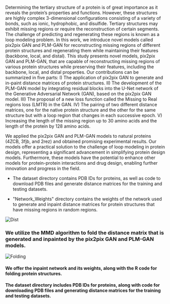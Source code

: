 Determining the tertiary structure of a protein is of great importance as it reveals the protein’s properties and functions. However, these structures are highly complex 3-dimensional configurations consisting of a variety of bonds, such as ionic, hydrophobic, and disulfide. Tertiary structures may exhibit missing regions or require the reconstruction of certain segments. The challenge of predicting and regenerating these regions is known as a loop modeling problem. In this work, we introduce novel models called pix2pix GAN and PLM-GAN for reconstructing missing regions of different protein structures and regenerating them while maintaining their features (backbone, local, and distal).
This study presents novel models, pix2pix GAN and PLM-GAN, that are capable of reconstructing missing regions of various protein structures while preserving their features, including the backbone, local, and distal properties. Our contributions can be summarized in five parts: I) The application of pix2pix GAN to generate and in-paint distance matrices of protein structures. II) The development of the PLM-GAN model by integrating residual blocks into the U-Net network of the Generative Adversarial Network (GAN), based on the pix2pix GAN model. III) The proposal of a new loss function called the Missing to Real regions loss (LMTR) in the GAN. IV) The pairing of two different distance matrices, one for the native protein structure and the other for the same structure but with a loop region that changes in each successive epoch. V) Increasing the length of the missing region up to 30 amino acids and the length of the protein by 128 amino acids.

We applied the pix2pix GAN and PLM-GAN models to natural proteins (4ZCB, 3fjb, and 2rez) and obtained promising experimental results. Our models offer a practical solution to the challenge of loop modeling in protein design, representing a significant advancement in simplifying protein design models. Furthermore, these models have the potential to enhance other models for protein-protein interactions and drug design, enabling further innovation and progress in the field.

- The dataset directory contains PDB IDs for proteins, as well as code to download PDB files and generate distance matrices for the training and testing datasets.

- "Network_Weights" directory contains the weights of the network used to generate and inpaint distance matrices for protein structures that have missing regions in random regions.


![Dist](https://user-images.githubusercontent.com/73284871/231022422-1597d66d-0d2e-4ea7-9790-aba4b2f29a4e.png)

### We utilize the MMD algorithm to fold the distance matrix that is generated and inpainted by the pix2pix GAN and PLM-GAN models.

![Folding](https://user-images.githubusercontent.com/73284871/231023038-a4852e3e-e5b1-4ad2-8dc9-5056a0b0bc58.png)


#### We offer the inpaint network and its weights, along with the R code for folding protein structures.

#### The dataset directory includes PDB IDs for proteins, along with code for downloading PDB files and generating distance matrices for the training and testing datasets.










